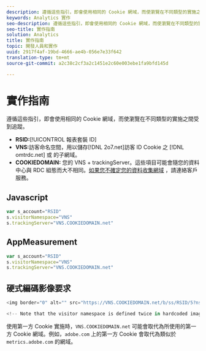 ```yaml
---
description: 遵循這些指引，即會使用相同的 Cookie 網域，而使瀏覽在不同類型的實施之間受到追蹤。
keywords: Analytics 實作
seo-description: 遵循這些指引，即會使用相同的 Cookie 網域，而使瀏覽在不同類型的實施之間受到追蹤。
seo-title: 實作指南
solution: Analytics
title: 實作指南
topic: 開發人員和實作
uuid: 2917f4af-19bd-4666-ae4b-056e7e33f642
translation-type: tm+mt
source-git-commit: a2c38c2cf3a2c1451e2c60e003ebe1fa9bfd145d

---
```



# 實作指南

遵循這些指引，即會使用相同的 Cookie 網域，而使瀏覽在不同類型的實施之間受到追蹤。

* **RSID:**[!UICONTROL 報表套裝 ID]
* **VNS:**&#x200B;訪客命名空間，用以儲存[!DNL 2o7.net]訪客 ID Cookie 之 [!DNL omtrdc.net] 或  的子網域。
* **COOKIEDOMAIN:** 您的 VNS + trackingServer。這些項目可能會隨您的資料中心與 RDC 組態而大不相同。[如果您不確定您的資料收集網域](https://helpx.adobe.com/contact/enterprise-support.ec.html#analytics) ，請連絡客戶服務。

## Javascript

```javascript
var s_account="RSID" 
s.visitorNamespace="VNS" 
s.trackingServer="VNS.COOKIEDOMAIN.net" 
```

## AppMeasurement

```javascript
var s_account="RSID" 
s.visitorNamespace="VNS" 
s.trackingServer="VNS.COOKIEDOMAIN.net" 
```

## 硬式編碼影像要求

```javascript
<img border="0" alt="" src="https://VNS.COOKIEDOMAIN.net/b/ss/RSID/5?ns=VNS" width="1" height="1" /> 

<!-- Note that the visitor namespace is defined twice in hardcoded image requests; once in the http subdomain, and another using the ns= query string parameter! -->
```

使用第一方 Cookie 實施時，`VNS.COOKIEDOMAIN.net` 可能會取代為所使用的第一方 Cookie 網域。例如，`adobe.com` 上的第一方 Cookie 會取代為類似於 `metrics.adobe.com` 的網域。
